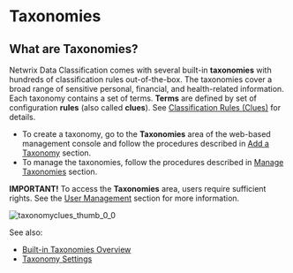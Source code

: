 # Taxonomies

## What are Taxonomies?

Netwrix Data Classification comes with several built-in **taxonomies** with hundreds of
classification rules out-of-the-box. The taxonomies cover a broad range of sensitive personal,
financial, and health-related information. Each taxonomy contains a set of terms. **Terms** are
defined by set of configuration **rules** (also called **clues**). See
[Classification Rules (Clues)](/docs/dataclassification/5.6.2/ndc/taxonomies/clues.md) for
details.

- To create a taxonomy, go to the **Taxonomies** area of the web-based management console and follow
  the procedures described in
  [Add a Taxonomy](/docs/dataclassification/5.6.2/ndc/taxonomies/taxonomy_add.md) section.
- To manage the taxonomies, follow the procedures described in
  [Manage Taxonomies](/docs/dataclassification/5.6.2/ndc/taxonomies/taxonomy_manage.md)
  section.

**IMPORTANT!** To access the **Taxonomies** area, users require sufficient rights. See the
[User Management](/docs/dataclassification/5.6.2/ndc/security/user_management.md) section
for more information.

![taxonomyclues_thumb_0_0](/img/versioned_docs/dataclassification_5.6.2/ndc/taxonomies/taxonomyclues_thumb_0_0.webp)

See also:

- [Built-in Taxonomies Overview ](/docs/dataclassification/5.6.2/ndc/taxonomies/standalone_taxonomies.md)
- [Taxonomy Settings](/docs/dataclassification/5.6.2/ndc/taxonomies/taxonomy_settings.md)
